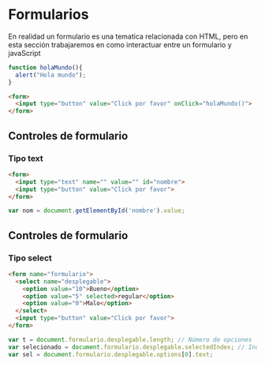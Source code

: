 # Formularios
En realidad un formulario es una tematica relacionada con HTML, pero en esta sección trabajaremos en como interactuar entre un formulario y javaScript

```javaScript
function holaMundo(){
  alert("Hola mundo");
}
```

```html
<form>
  <input type="button" value="Click por favor" onClick="holaMundo()">
</form>
```

## Controles de formulario

### Tipo text

```html
<form>
  <input type="text" name="" value="" id="nombre">
  <input type="button" value="Click por favor">
</form>
```

```javaScript
var nom = document.getElementById('nombre').value;
```

## Controles de formulario

### Tipo select

```html
<form name="formulario">
  <select name="desplegable">
    <option value="10">Bueno</option>
    <option value="5" selected>regular</option>
    <option value="0">Malo</option>
  </select>
  <input type="button" value="Click por favor">
</form>
```

```javaScript
var t = document.formulario.desplegable.length; // Número de opciones
var selecionado = document.formulario.desplegable.selectedIndex; // Indice seleccionado
var sel = document.formulario.desplegable.options[0].text;
```
